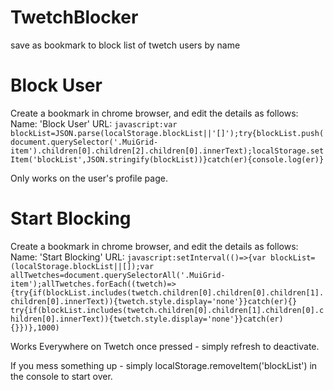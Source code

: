 # TwetchBlocker
save as bookmark to block list of twetch users by name


# Block User
Create a bookmark in chrome browser, and edit the details as follows:
Name: 'Block User'
URL: `javascript:var blockList=JSON.parse(localStorage.blockList||'[]');try{blockList.push(document.querySelector('.MuiGrid-item').children[0].children[2].children[0].innerText);localStorage.setItem('blockList',JSON.stringify(blockList))}catch(er){console.log(er)}`

Only works on the user's profile page.

# Start Blocking
Create a bookmark in chrome browser, and edit the details as follows:
Name: 'Start Blocking'
URL: `javascript:setInterval(()=>{var blockList=(localStorage.blockList||[]);var allTwetches=document.querySelectorAll('.MuiGrid-item');allTwetches.forEach((twetch)=>{try{if(blockList.includes(twetch.children[0].children[0].children[1].children[0].innerText)){twetch.style.display='none'}}catch(er){}
try{if(blockList.includes(twetch.children[0].children[1].children[0].children[0].innerText)){twetch.style.display='none'}}catch(er){}})},1000)`

Works Everywhere on Twetch once pressed - simply refresh to deactivate.

If you mess something up - simply localStorage.removeItem('blockList') in the console to start over.
